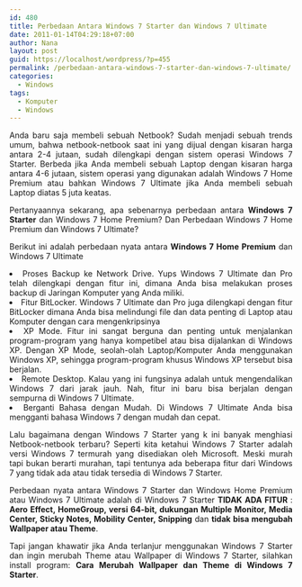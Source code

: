 ```yaml
---
id: 480
title: Perbedaan Antara Windows 7 Starter dan Windows 7 Ultimate
date: 2011-01-14T04:29:18+07:00
author: Nana
layout: post
guid: https://localhost/wordpress/?p=455
permalink: /perbedaan-antara-windows-7-starter-dan-windows-7-ultimate/
categories:
  - Windows
tags:
  - Komputer
  - Windows
---
```

<p style="text-align: justify;">
  Anda baru saja membeli sebuah Netbook? Sudah menjadi sebuah trends umum, bahwa netbook-netbook saat ini yang dijual dengan kisaran harga antara 2-4 jutaan, sudah dilengkapi dengan sistem operasi Windows 7 Starter. Berbeda jika Anda membeli sebuah Laptop dengan kisaran harga antara 4-6 jutaan, sistem operasi yang digunakan adalah Windows 7 Home Premium atau bahkan Windows 7 Ultimate jika Anda membeli sebuah Laptop diatas 5 juta keatas.
</p>

<p style="text-align: justify;">
  Pertanyaannya sekarang, apa sebenarnya perbedaan antara <strong>Windows 7 Starter</strong> dan Windows 7 Home Premium? Dan Perbedaan Windows 7 Home Premium dan Windows 7 Ultimate?
</p>

<p style="text-align: justify;">
  Berikut ini adalah perbedaan nyata antara <strong>Windows 7 Home Premium</strong> dan Windows 7 Ultimate
</p>

<li style="text-align: justify;">
  Proses Backup ke Network Drive. Yups Windows 7 Ultimate dan Pro telah dilengkapi dengan fitur ini, dimana Anda bisa melakukan proses backup di Jaringan Komputer yang Anda miliki.
</li>
<li style="text-align: justify;">
  Fitur BitLocker. Windows 7 Ultimate dan Pro juga dilengkapi dengan fitur BitLocker dimana Anda bisa melindungi file dan data penting di Laptop atau Komputer dengan cara mengenkripsinya
</li>
<li style="text-align: justify;">
  XP Mode. Fitur ini sangat berguna dan penting untuk menjalankan program-program yang hanya kompetibel atau bisa dijalankan di Windows XP. Dengan XP Mode, seolah-olah Laptop/Komputer Anda menggunakan Windows XP, sehingga program-program khusus Windows XP tersebut bisa berjalan.
</li>
<li style="text-align: justify;">
  Remote Desktop. Kalau yang ini fungsinya adalah untuk mengendalikan Windows 7 dari jarak jauh. Nah, fitur ini baru bisa berjalan dengan sempurna di Windows 7 Ultimate.
</li>
<li style="text-align: justify;">
  Berganti Bahasa dengan Mudah. Di Windows 7 Ultimate Anda bisa mengganti bahasa Windows 7 dengan mudah dan cepat.
</li>

<p style="text-align: justify;">
  Lalu bagaimana dengan Windows 7 Starter yang k ini banyak menghiasi Netbook-netbook terbaru? Seperti kita ketahui Windows 7 Starter adalah versi Windows 7 termurah yang disediakan oleh Microsoft. Meski murah tapi bukan berarti murahan, tapi tentunya ada beberapa fitur dari Windows 7 yang tidak ada atau tidak tersedia di Windows 7 Starter.
</p>

<p style="text-align: justify;">
  Perbedaan nyata antara Windows 7 Starter dan Windows Home Premium atau Windows 7 Ultimate adalah di Windows 7 Starter <strong>TIDAK ADA FITUR </strong>: <strong>Aero Effect, HomeGroup, versi 64-bit, dukungan Multiple Monitor, Media Center, Sticky Notes, Mobility Center, Snipping</strong> dan <strong>tidak bisa mengubah Wallpaper atau Theme</strong>.
</p>

<p style="text-align: justify;">
  Tapi jangan khawatir jika Anda terlanjur menggunakan Windows 7 Starter dan ingin merubah Theme atau Wallpaper di Windows 7 Starter, silahkan install program: <strong>Cara Merubah Wallpaper dan Theme di Windows 7 Starter</strong>.
</p>